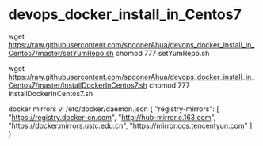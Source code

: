 # devops_docker_install_in_Centos7

wget https://raw.githubusercontent.com/spoonerAhua/devops_docker_install_in_Centos7/master/setYumRepo.sh
chomod 777 setYumRepo.sh

wget https://raw.githubusercontent.com/spoonerAhua/devops_docker_install_in_Centos7/master/installDockerInCentos7.sh
chomod 777 installDockerInCentos7.sh

docker mirrors
vi /etc/docker/daemon.json
{
  "registry-mirrors": [
    "https://registry.docker-cn.com",
    "http://hub-mirror.c.163.com",
    "https://docker.mirrors.ustc.edu.cn",
    "https://mirror.ccs.tencentyun.com"
  ]  
}
